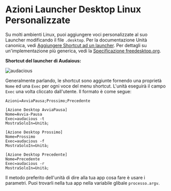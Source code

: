 # Azioni Launcher Desktop Linux Personalizzate

Su molti ambienti Linux, puoi aggiungere voci personalizzate al suo Launcher modificando il file `.desktop`. Per la documentazione Unità canonica, vedi [Aggiungere Shortcut ad un launcher](https://help.ubuntu.com/community/UnityLaunchersAndDesktopFiles#Adding_shortcuts_to_a_launcher). Per dettagli su un'implementazione più generica, vedi la [Specificazione freedesktop.org](https://specifications.freedesktop.org/desktop-entry-spec/1.1/ar01s11.html).

__Shortcut del launcher di Audaious:__

![audacious](https://help.ubuntu.com/community/UnityLaunchersAndDesktopFiles?action=AttachFile&do=get&target=shortcuts.png)

Generalmente parlando, le shortcut sono aggiunte fornendo una proprietà `Nome` ed una `Exec` per ogni voce del menu shortcut. L'unità eseguirà il campo `Exec` una volta cliccato dall'utente. Il formato è come segue:

```text
Azioni=AvviaPausa;Prossimo;Precedente

[Azione Desktop AvviaPausa]
Nome=Avvia-Pausa
Exec=audacious -t
MostraSoloIn=Unità;

[Azione Desktop Prossimo]
Nome=Prossimo
Exec=audacious -f
MostraSoloIn=Unità;

[Azione Desktop Precedente]
Nome=Precedente
Exec=audacious -r
MostraSoloIn=Unità;
```

Il metodo preferito dell'unità di dire alla tua app cosa fare è usare i parametri. Puoi trovarli nella tua app nella variabile glibale `processo.argv`.
